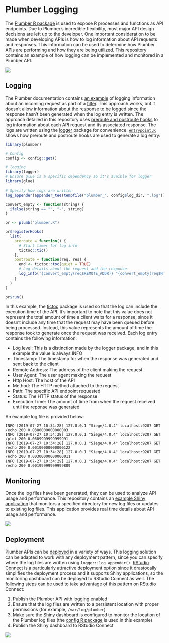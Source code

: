 
<!-- README.md is generated from README.Rmd. Please edit that file -->

# Plumber Logging

The [Plumber R package](https://www.rplumber.io/docs/) is used to expose
R processes and functions as API endpoints. Due to Plumber’s incredible
flexibility, most major API design decisions are left up to the
developer. One important consideration to be made when developing APIs
is how to log information about API requests and responses. This
information can be used to determine how Plumber APIs are performing and
how they are being utilized. This repository contains an example of how
logging can be implemented and monitored in a Plumber API.

![](images/logging.gif)

## Logging

The Plumber documentation contains [an
example](https://www.rplumber.io/docs/routing-and-input.html#forward-to-another-handler)
of logging information about an incoming request as part of a
[filter](https://www.rplumber.io/docs/routing-and-input.html#filters).
This approach works, but it doesn’t allow information about the response
to be logged since the response hasn’t been generated when the log entry
is written. The approach detailed in this repository uses [preroute and
postroute
hooks](https://www.rplumber.io/docs/programmatic-usage.html#router-hooks)
to log information about each API request and its associated response.
The logs are written using the
[logger](https://daroczig.github.io/logger/) package for convenience.
[`entrypoint.R`](R/entrypoint.R) shows how preroute and postroute hooks
are used to generate a log entry:

``` r
library(plumber)

# Config
config <- config::get()

# logging
library(logger)
# Ensure glue is a specific dependency so it's avaible for logger
library(glue)

# Specify how logs are written 
log_appender(appender_tee(tempfile("plumber_", config$log_dir, ".log")))

convert_empty <- function(string) {
  ifelse(string == "", "-", string)
}

pr <- plumb("plumber.R")

pr$registerHooks(
  list(
    preroute = function() {
      # Start timer for log info
      tictoc::tic()
    },
    postroute = function(req, res) {
      end <- tictoc::toc(quiet = TRUE)
      # Log details about the request and the response
      log_info('{convert_empty(req$REMOTE_ADDR)} "{convert_empty(req$HTTP_USER_AGENT)}" {convert_empty(req$HTTP_HOST)} {convert_empty(req$REQUEST_METHOD)} {convert_empty(req$PATH_INFO)} {convert_empty(res$status)} {end$toc - end$tic}')
    }
  )
)

pr$run()
```

In this example, the [tictoc](http://collectivemedia.github.io/tictoc/)
package is used so that the log can include the execution time of the
API. It’s important to note that this value does not represent the total
amount of time a client waits for a response, since it doesn’t include
any time that the request may have been queued before being processed.
Instead, this value represents the amount of time the response took to
generate once the request was received. Each log entry contains the
following information:

  - Log level: This is a distinction made by the logger package, and in
    this example the value is always INFO
  - Timestamp: The timestamp for when the response was generated and
    sent back to the client
  - Remote Address: The address of the client making the request
  - User Agent: The user agent making the request
  - Http Host: The host of the API
  - Method: The HTTP method attached to the request
  - Path: The specific API endpoint requested
  - Status: The HTTP status of the response
  - Execution Time: The amount of time from when the request received
    until the reponse was generated

An example log file is provided
    below:

    INFO [2019-07-27 10:34:28] 127.0.0.1 "Siege/4.0.4" localhost:9207 GET /echo 200 0.0380000000000003
    INFO [2019-07-27 10:34:28] 127.0.0.1 "Siege/4.0.4" localhost:9207 GET /plot 200 0.0689999999999991
    INFO [2019-07-27 10:34:28] 127.0.0.1 "Siege/4.0.4" localhost:9207 GET /echo 200 0.00100000000000122
    INFO [2019-07-27 10:34:28] 127.0.0.1 "Siege/4.0.4" localhost:9207 GET /echo 200 0.00300000000000011
    INFO [2019-07-27 10:34:29] 127.0.0.1 "Siege/4.0.4" localhost:9207 GET /echo 200 0.00199999999999889

## Monitoring

Once the log files have been generated, they can be used to analyze API
usage and performance. This repository contains an [example Shiny
application](R/shiny/app.R) that monitors a specified directory for new
log files or updates to existing log files. This application provides
real time details about API usage and performance.

![](images/shiny-monitoring.gif)

## Deployment

Plumber APIs can be
[deployed](https://www.rplumber.io/docs/hosting.html) in a variety of
ways. This logging solution can be adapted to work with any deployment
pattern, since you can specify where the log files are written using
`logger::log_appender()`. [RStudio
Connect](www.rstudio.com/products/connect/) is a particularly attractive
deployment option since it drastocally simplifies the deployment process
and it supports Shiny applications, so the monitoring dashboard can be
deployed to RStudio Connect as well. The following steps can be used to
take advantage of this pattern on RStudio Connect:

1.  Publish the Plumber API with logging enabled
2.  Ensure that the log files are written to a persistent location with
    proper permissions (for example, `/var/log/plumber`)
3.  Make sure the Shiny dashboard is configured to monitor the location
    of the Plumber log files (the [config R
    package](https://github.com/rstudio/config) is used in this example)
4.  Publish the Shiny dashboard to RStudio Connect

![](images/rsc-monitoring.gif)
